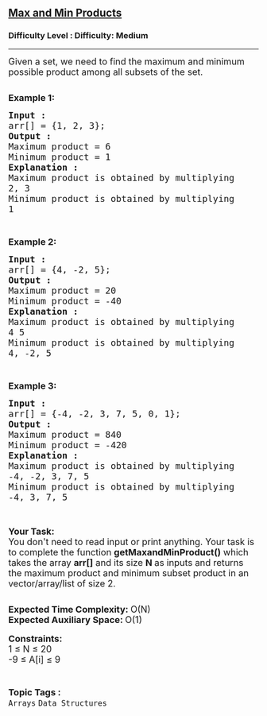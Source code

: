 <h2><a href="https://www.geeksforgeeks.org/problems/max-and-min-products3347/1?page=1&difficulty=Medium&sortBy=difficulty">Max and Min Products</a></h2><h3>Difficulty Level : Difficulty: Medium</h3><hr><div class="problems_problem_content__Xm_eO"><p><span style="font-size: 18px;">Given a set, we need to find the maximum and minimum possible product among all subsets of the set.</span></p>
<p><br><span style="font-size: 18px;"><strong>Example 1:</strong></span></p>
<pre><span style="font-size: 18px;"><strong>Input : </strong>
arr[] = {1, 2, 3};
<strong>Output : </strong>
Maximum product = 6
Minimum product = 1
<strong>Explanation :</strong>
Maximum product is obtained by multiplying
2, 3
Minimum product is obtained by multiplying
1</span></pre>
<p>&nbsp;</p>
<p><span style="font-size: 18px;"><strong>Example 2:</strong></span></p>
<pre><span style="font-size: 18px;"><strong>Input :
</strong>arr[] = {4, -2, 5};
<strong>Output : </strong>
Maximum product = 20
Minimum product = -40
<strong>Explanation :</strong>
Maximum product is obtained by multiplying
4 5
Minimum product is obtained by multiplying
4, -2, 5</span></pre>
<p>&nbsp;</p>
<p><span style="font-size: 18px;"><strong>Example 3:</strong></span></p>
<pre><span style="font-size: 18px;"><strong>Input :
</strong>arr[] = {-4, -2, 3, 7, 5, 0, 1};
<strong>Output : </strong>
Maximum product = 840
Minimum product = -420
<strong>Explanation :</strong>
Maximum product is obtained by multiplying
-4, -2, 3, 7, 5
Minimum product is obtained by multiplying
-4, 3, 7, 5</span></pre>
<p><br><br><span style="font-size: 18px;"><strong>Your Task:&nbsp;&nbsp;</strong><br>You don't need to read input or print anything. Your task is to complete the function&nbsp;<strong>getMaxandMinProduct()</strong>&nbsp;which takes the array <strong>arr[]</strong> and its size <strong>N</strong><strong> </strong>as inputs and returns the maximum product and minimum subset product in an vector/array/list of size 2.</span></p>
<p><br><span style="font-size: 18px;"><strong>Expected Time Complexity: </strong>O(N)<br><strong>Expected Auxiliary Space: </strong>O(1)</span><br><br><span style="font-size: 18px;"><strong>Constraints:</strong><br>1 ≤ N ≤ 20<br>-9 ≤ A[i]&nbsp;≤ 9</span></p></div><br><p><span style=font-size:18px><strong>Topic Tags : </strong><br><code>Arrays</code>&nbsp;<code>Data Structures</code>&nbsp;